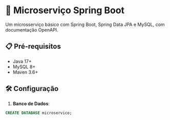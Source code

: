 # 🚀 Microserviço Spring Boot

Um microsserviço básico com Spring Boot, Spring Data JPA e MySQL, com documentação OpenAPI.

## 📋 Pré-requisitos
- Java 17+
- MySQL 8+
- Maven 3.6+

## 🛠️ Configuração

1. **Banco de Dados**:
```sql
CREATE DATABASE microservico;
